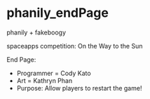 # phanily_endPage
phanily + fakeboogy

spaceapps competition: On the Way to the Sun

End Page:
  - Programmer = Cody Kato
  - Art = Kathryn Phan
  - Purpose: Allow players to restart the game!
